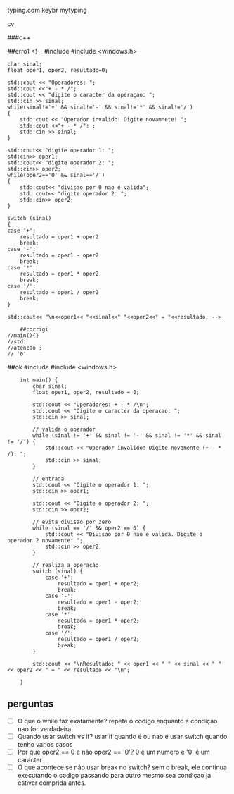 typing.com
keybr
mytyping

 cv

 ###c++

 ##erro1
    <!-- #include <iostream>
    #include <windows.h>



    char sinal;
    float oper1, oper2, resultado=0;

    std::cout << "Operadores: ";
    std::cout <<"+ - * /";
    std::cout << "digite o caracter da operaçao: ";
    std::cin >> sinal;
    while(sinal!='+' && sinal!='-' && sinal!='*' && sinal!='/')
    {
        std::cout << "Operador invalido! Digite novamnete! ";
        std::cout <<"+ - * /": ;
        std::cin >> sinal;
    }

    std::cout<< "digite operador 1: ";
    std:cin>> oper1;
    std::cout<< "digite operador 2: ";
    std::cin>> oper2;
    while(oper2=='0' && sinal=='/')
    {
        std::cout<< "divisao por 0 nao é valida";
        std::cout<< "digite operador 2: ";
        std::cin>> oper2;
    }

    switch (sinal)
    {
    case '+':
        resultado = oper1 + oper2
        break;
    case '-':
        resultado = oper1 - oper2
        break;
    case '*':
        resultado = oper1 * oper2
        break;
    case '/':
        resultado = oper1 / oper2
        break;
    }

    std::cout<< "\n<<oper1<< "<<sinal<<" "<<oper2<<" = "<<resultado; -->

        ##corrigi
    //main(){}
    //std:
    //atencao ;
    // '0'

        
        
        
##ok
        #include <iostream>
        #include <windows.h> 

        int main() {
            char sinal;
            float oper1, oper2, resultado = 0;

            std::cout << "Operadores: + - * /\n";
            std::cout << "Digite o caracter da operacao: ";
            std::cin >> sinal;

            // valida o operador
            while (sinal != '+' && sinal != '-' && sinal != '*' && sinal != '/') {
                std::cout << "Operador invalido! Digite novamente (+ - * /): ";
                std::cin >> sinal;
            }

            // entrada 
            std::cout << "Digite o operador 1: ";
            std::cin >> oper1;

            std::cout << "Digite o operador 2: ";
            std::cin >> oper2;

            // evita divisao por zero
            while (sinal == '/' && oper2 == 0) {
                std::cout << "Divisao por 0 nao e valida. Digite o operador 2 novamente: ";
                std::cin >> oper2;
            }

            // realiza a operação
            switch (sinal) {
                case '+':
                    resultado = oper1 + oper2;
                    break;
                case '-':
                    resultado = oper1 - oper2;
                    break;
                case '*':
                    resultado = oper1 * oper2;
                    break;
                case '/':
                    resultado = oper1 / oper2;
                    break;
            }

            std::cout << "\nResultado: " << oper1 << " " << sinal << " " << oper2 << " = " << resultado << "\n";
            
        }
##  perguntas 
 -[ ] O que o while faz exatamente?
repete o codigo enquanto a condiçao nao for verdadeira
 -[ ] Quando usar switch vs if?
usar if quando é ou nao é 
usar switch quando tenho varios casos 
 -[ ] Por que oper2 == 0 e não oper2 == '0'?
0 é um numero e '0' é um caracter
 -[ ] O que acontece se não usar break no switch?
 sem o break, ele continua executando o codigo passando para outro mesmo sea condiçao ja estiver comprida antes.